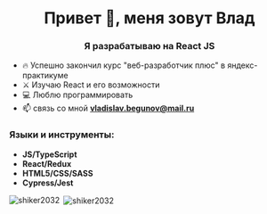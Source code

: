 <h1 align="center">Привет 👋, меня зовут Влад</h1>
<h3 align="center">Я разрабатываю на React JS</h3>

- 🔥 Успешно закончил  курс "веб-разработчик плюс" в яндекс-практикуме
-  ⚔ Изучаю React и его возможности
- 💻 Люблю программировать
- 📫 связь со мной **vladislav.begunov@mail.ru**

<p align="left">
</p>

<h3 align="left">Языки и инструменты:</h3>

-  **JS/TypeScript**
-  **React/Redux**
-  **HTML5/CSS/SASS**
-  **Cypress/Jest**

<section>
<p><img align="left" src="https://github-readme-stats.vercel.app/api/top-langs?username=shiker2032&show_icons=true&locale=en&layout=compact" alt="shiker2032" /></p>
</section>

<section>
<p>&nbsp;<img align="center" src="https://github-readme-stats.vercel.app/api?username=shiker2032&show_icons=true&locale=en" alt="shiker2032" /></p>
</section>
